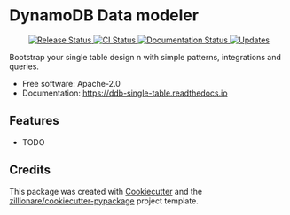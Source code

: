# DynamoDB Data modeler

<p align="center">
<a href="https://pypi.python.org/pypi/ddb_single_table">
    <img src="https://img.shields.io/pypi/v/ddb_single_table.svg"
        alt = "Release Status">
</a>

<a href="https://github.com/tebanieo/ddb_single_table/actions">
    <img src="https://github.com/tebanieo/ddb_single_table/actions/workflows/main.yml/badge.svg?branch=release" alt="CI Status">
</a>

<a href="https://ddb-single-table.readthedocs.io/en/latest/?badge=latest">
    <img src="https://readthedocs.org/projects/ddb-single-table/badge/?version=latest" alt="Documentation Status">
</a>

<a href="https://pyup.io/repos/github/tebanieo/ddb_single_table/">
<img src="https://pyup.io/repos/github/tebanieo/ddb_single_table/shield.svg" alt="Updates">
</a>

</p>

Bootstrap your single table design n with simple patterns, integrations and queries.

-   Free software: Apache-2.0
-   Documentation: <https://ddb-single-table.readthedocs.io>

## Features

-   TODO

## Credits

This package was created with [Cookiecutter](https://github.com/audreyr/cookiecutter) and the [zillionare/cookiecutter-pypackage](https://github.com/zillionare/cookiecutter-pypackage) project template.
